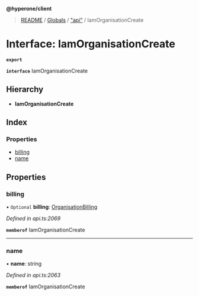 **@hyperone/client**

> [README](../README.md) / [Globals](../globals.md) / ["api"](../modules/_api_.md) / IamOrganisationCreate

# Interface: IamOrganisationCreate

**`export`** 

**`interface`** IamOrganisationCreate

## Hierarchy

* **IamOrganisationCreate**

## Index

### Properties

* [billing](_api_.iamorganisationcreate.md#billing)
* [name](_api_.iamorganisationcreate.md#name)

## Properties

### billing

• `Optional` **billing**: [OrganisationBilling](_api_.organisationbilling.md)

*Defined in api.ts:2069*

**`memberof`** IamOrganisationCreate

___

### name

•  **name**: string

*Defined in api.ts:2063*

**`memberof`** IamOrganisationCreate
